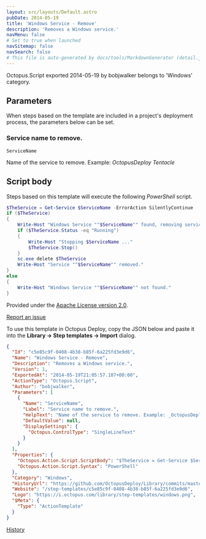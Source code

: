 ```yaml
---
layout: src/layouts/Default.astro
pubDate: 2014-05-19
title: 'Windows Service - Remove'
description: 'Removes a Windows service.'
navMenu: false
# Set to true when launched
navSitemap: false
navSearch: false
# This file is auto-generated by docs/tools/MarkdownGenerator (detail.js)
---
```


Octopus.Script exported 2014-05-19 by bobjwalker belongs to 'Windows' category.

## Parameters

When steps based on the template are included in a project's deployment process, the parameters below can be set.


<div class="param">

### Service name to remove.

`ServiceName`

Name of the service to remove. Example: _OctopusDeploy Tentacle_

</div>
        

## Script body

Steps based on this template will execute the following *PowerShell* script.

```powershell
$TheService = Get-Service $ServiceName -ErrorAction SilentlyContinue
if ($TheService)
{
    Write-Host "Windows Service ""$ServiceName"" found, removing service."
    if ($TheService.Status -eq "Running")
    {
        Write-Host "Stopping $ServiceName ..."
        $TheService.Stop()
    }
    sc.exe delete $TheService
    Write-Host "Service ""$ServiceName"" removed."
}
else
{
    Write-Host "Windows Service ""$ServiceName"" not found."
}

```

Provided under the [Apache License version 2.0](https://github.com/OctopusDeploy/Library/blob/master/LICENSE.txt).

[Report an issue](https://github.com/OctopusDeploy/Library/issues/new?assignees=&labels=&projects=&template=bug-report.yml&title=Issue%20with%20Windows%20Service%20-%20Remove&step-template=Windows%20Service%20-%20Remove)

<div class="get-json">

To use this template in Octopus Deploy, copy the JSON below and paste it into the **Library → Step templates → Import** dialog.

```json
{
  "Id": "c5e85c9f-0408-4b38-b85f-6a225fd3e9d6",
  "Name": "Windows Service - Remove",
  "Description": "Removes a Windows service.",
  "Version": 1,
  "ExportedAt": "2014-05-19T21:05:57.107+00:00",
  "ActionType": "Octopus.Script",
  "Author": "bobjwalker",
  "Parameters": [
    {
      "Name": "ServiceName",
      "Label": "Service name to remove.",
      "HelpText": "Name of the service to remove. Example: _OctopusDeploy Tentacle_",
      "DefaultValue": null,
      "DisplaySettings": {
        "Octopus.ControlType": "SingleLineText"
      }
    }
  ],
  "Properties": {
    "Octopus.Action.Script.ScriptBody": "$TheService = Get-Service $ServiceName -ErrorAction SilentlyContinue\nif ($TheService)\n{\n    Write-Host \"Windows Service \"\"$ServiceName\"\" found, removing service.\"\n    if ($TheService.Status -eq \"Running\")\n    {\n        Write-Host \"Stopping $ServiceName ...\"\n        $TheService.Stop()\n    }\n    sc.exe delete $TheService\n    Write-Host \"Service \"\"$ServiceName\"\" removed.\"\n}\nelse\n{\n    Write-Host \"Windows Service \"\"$ServiceName\"\" not found.\"\n}\n",
    "Octopus.Action.Script.Syntax": "PowerShell"
  },
  "Category": "Windows",
  "HistoryUrl": "https://github.com/OctopusDeploy/Library/commits/master/step-templates//opt/buildagent/work/75443764cd38076d/step-templates/windows-service-remove.json",
  "Website": "/step-templates/c5e85c9f-0408-4b38-b85f-6a225fd3e9d6",
  "Logo": "https://i.octopus.com/library/step-templates/windows.png",
  "$Meta": {
    "Type": "ActionTemplate"
  }
}
```

[History](https://github.com/OctopusDeploy/Library/commits/master/step-templates/https://github.com/OctopusDeploy/Library/commits/master/step-templates//opt/buildagent/work/75443764cd38076d/step-templates/windows-service-remove.json)

</div>
